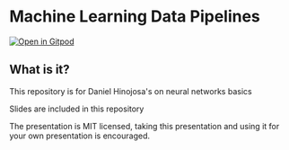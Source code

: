 # Machine Learning Data Pipelines

[![Open in Gitpod](https://gitpod.io/button/open-in-gitpod.svg)](https://gitpod.io/github.com/dhinojosa/nfjs-neural-networks-jumpstart)

## What is it?

This repository is for Daniel Hinojosa's on neural networks basics

Slides are included in this repository

The presentation is MIT licensed, taking this presentation and using it for your
own presentation is encouraged.
